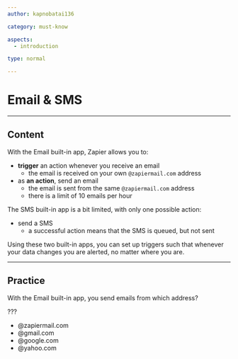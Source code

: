 ```yaml
---
author: kapnobatai136

category: must-know

aspects:
  - introduction

type: normal

---
```


# Email & SMS

---
## Content

With the Email built-in app, Zapier allows you to:
- **trigger** an action whenever you receive an email
    - the email is received on your own `@zapiermail.com` address
- as **an action**, send an email
    - the email is sent from the same `@zapiermail.com` address
    - there is a limit of 10 emails per hour

The SMS built-in app is a bit limited, with only one possible action:
- send a SMS
    - a successful action means that the SMS is queued, but not sent

Using these two built-in apps, you can set up triggers such that whenever your data changes you are alerted, no matter where you are.

---
## Practice

With the Email built-in app, you send emails from which address?

???

* @zapiermail.com
* @gmail.com
* @google.com
* @yahoo.com